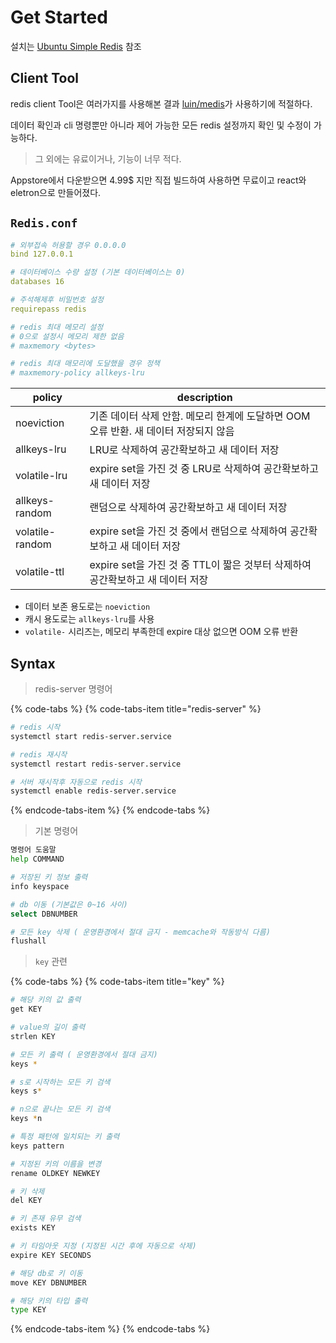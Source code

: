 # Get Started

설치는 [Ubuntu Simple Redis](../../../environment/ubuntu/simple-redis.md) 참조

## Client Tool
redis client Tool은 여러가지를 사용해본 결과 [luin/medis](https://github.com/luin/medis)가 사용하기에 적절하다.

데이터 확인과 cli 명령뿐만 아니라 제어 가능한 모든 redis 설정까지 확인 및 수정이 가능하다.

> 그 외에는 유료이거나, 기능이 너무 적다.

Appstore에서 다운받으면 4.99$ 지만 직접 빌드하여 사용하면 무료이고 react와 eletron으로 만들어졌다.

## `Redis.conf`

```yaml
# 외부접속 허용할 경우 0.0.0.0 
bind 127.0.0.1

# 데이터베이스 수량 설정 (기본 데이터베이스는 0)
databases 16

# 주석해제후 비밀번호 설정
requirepass redis

# redis 최대 메모리 설정
# 0으로 설정시 메모리 제한 없음
# maxmemory <bytes>

# redis 최대 매모리에 도달했을 경우 정책
# maxmemory-policy allkeys-lru
```

| policy | description |
|---|---|
| noeviction | 기존 데이터 삭제 안함. 메모리 한계에 도달하면 OOM 오류 반환. 새 데이터 저장되지 않음 | 
| allkeys-lru | LRU로 삭제하여 공간확보하고 새 데이터 저장 |
| volatile-lru | expire set을 가진 것 중 LRU로 삭제하여 공간확보하고 새 데이터 저장 |
| allkeys-random |	랜덤으로 삭제하여 공간확보하고 새 데이터 저장 |
| volatile-random |	expire set을 가진 것 중에서 랜덤으로 삭제하여 공간확보하고 새 데이터 저장 |
| volatile-ttl |	expire set을 가진 것 중 TTL이 짧은 것부터 삭제하여 공간확보하고 새 데이터 저장 |

- 데이터 보존 용도로는 `noeviction`
- 캐시 용도로는 `allkeys-lru`를 사용
- `volatile-` 시리즈는, 메모리 부족한데 expire 대상 없으면 OOM 오류 반환


## Syntax

> redis-server 명령어

{% code-tabs %}
{% code-tabs-item title="redis-server" %}
```bash
# redis 시작
systemctl start redis-server.service

# redis 재시작
systemctl restart redis-server.service

# 서버 재시작후 자동으로 redis 시작
systemctl enable redis-server.service
```
{% endcode-tabs-item %}
{% endcode-tabs %}

> 기본 명령어

```bash
명령어 도움말
help COMMAND

# 저장된 키 정보 출력
info keyspace

# db 이동 (기본값은 0~16 사이)
select DBNUMBER

# 모든 key 삭제 ( 운영환경에서 절대 금지 - memcache와 작동방식 다름)
flushall
```

> `key` 관련

{% code-tabs %}
{% code-tabs-item title="key" %}
```bash
# 해당 키의 값 출력
get KEY

# value의 길이 출력
strlen KEY

# 모든 키 출력 ( 운영환경에서 절대 금지)
keys * 

# s로 시작하는 모든 키 검색
keys s*

# n으로 끝나는 모든 키 검색
keys *n

# 특정 패턴에 일치되는 키 출력
keys pattern

# 지정된 키의 이름을 변경
rename OLDKEY NEWKEY

# 키 삭제
del KEY

# 키 존재 유무 검색
exists KEY

# 키 타임아웃 지정 (지정된 시간 후에 자동으로 삭제)
expire KEY SECONDS

# 해당 db로 키 이동
move KEY DBNUMBER

# 해당 키의 타입 출력
type KEY
```
{% endcode-tabs-item %}
{% endcode-tabs %}

